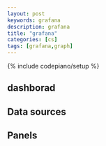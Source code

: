 ```yaml
---
layout: post
keywords: grafana 
description: grafana
title: "grafana"
categories: [cs]
tags: [grafana,graph]
---
```

{% include codepiano/setup %}

## dashborad

## Data sources

## Panels
